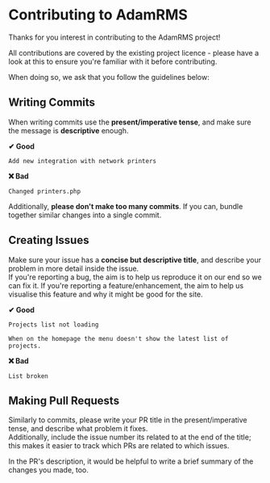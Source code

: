 # Contributing to AdamRMS

Thanks for you interest in contributing to the AdamRMS project!

All contributions are covered by the existing project licence - please have a look at this to ensure you're familiar with it before contributing. 

When doing so, we ask that you follow the guidelines below:

## Writing Commits

When writing commits use the **present/imperative tense**, and make sure the message is **descriptive** enough.

**✔ Good**

```
Add new integration with network printers
```

**❌ Bad**

```
Changed printers.php
```

Additionally, **please don't make too many commits**. If you can, bundle together similar changes into a single commit.


## Creating Issues

Make sure your issue has a **concise but descriptive title**, and describe your problem in more detail inside the issue.  
If you're reporting a bug, the aim is to help us reproduce it on our end so we can fix it. If you're reporting a feature/enhancement, the aim to help us visualise this feature and why it might be good for the site.

**✔ Good**

```
Projects list not loading

When on the homepage the menu doesn't show the latest list of projects.
```

**❌ Bad**

```
List broken
```

## Making Pull Requests

Similarly to commits, please write your PR title in the present/imperative tense, and describe what problem it fixes.  
Additionally, include the issue number its related to at the end of the title; this makes it easier to track which PRs are related to which issues.

In the PR's description, it would be helpful to write a brief summary of the changes you made, too.
